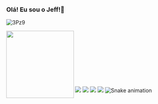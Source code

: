 ### Olá! Eu sou o Jeff!👋 

![3Pz9](https://user-images.githubusercontent.com/53948877/177198274-d7e74de7-abc8-4e1f-b2af-044264b732bb.gif)

<div align="center">
  <a href="https://github.com/jhmcarvalho">
 <img height="180em" align=left src="https://github-readme-stats.vercel.app/api?username=jhmcarvalho&show_icons=true&theme=material-palenight&include_all_commits=true&count_private=true"/>
 <!img height="180em" src="https://github-readme-stats.vercel.app/api/top-langs/?username=jhmcarvalho&layout=compact&langs_count=7&theme=dark"/>
 
</div>

 ##
 
<div align="left">
  <br>
  <br>
  <br>
  <br>
  <br>
  <br>
  <br>
   
   
 <a href="https://instagram.com/jhmcarvalho" target="_blank"><img src="https://img.shields.io/badge/-Instagram-%23E4405F?style=for-the-badge&logo=instagram&logoColor=white" target="_blank"></a>
 	<a href="https://www.twitch.tv/JeCarvalho_0" target="_blank"><img src="https://img.shields.io/badge/Twitch-9146FF?style=for-the-badge&logo=twitch&logoColor=white" target="_blank"></a>
  <a href = "mailto:jeferson_funet@hotmail.com"><img src="https://img.shields.io/badge/-Gmail-%23333?style=for-the-badge&logo=gmail&logoColor=white" target="_blank"></a>
  <a href="https://www.linkedin.com/in/jeferson-martins-b4b060233" target="_blank"><img src="https://img.shields.io/badge/-LinkedIn-%230077B5?style=for-the-badge&logo=linkedin&logoColor=white" target="_blank"></a> 
 ![Snake animation](https://github.com/jhmcarvalho/jhmcarvalho/blob/output/github-contribution-grid-snake.svg)
 
</div>
